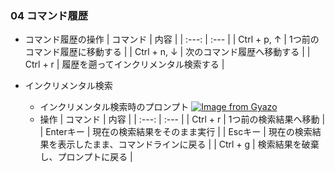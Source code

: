 ### 04 コマンド履歴
- コマンド履歴の操作
  | コマンド | 内容 |
  | :---: | :--- |
  | Ctrl + p, ↑ | 1つ前のコマンド履歴に移動する |
  | Ctrl + n, ↓ | 次のコマンド履歴へ移動する |
  | Ctrl + r | 履歴を遡ってインクリメンタル検索する |

- インクリメンタル検索
  - インクリメンタル検索時のプロンプト
    [![Image from Gyazo](https://i.gyazo.com/5a57e227842ccfa3d72665e504fc1128.png)](https://gyazo.com/5a57e227842ccfa3d72665e504fc1128)
  - 操作
    | コマンド | 内容 |
    | :---: | :--- |
    | Ctrl + r | 1つ前の検索結果へ移動 |
    | Enterキー | 現在の検索結果をそのまま実行 |
    | Escキー | 現在の検索結果を表示したまま、コマンドラインに戻る |
    | Ctrl + g | 検索結果を破棄し、プロンプトに戻る |
